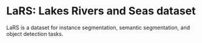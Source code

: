 # LaRS: Lakes Rivers and Seas dataset

LaRS is a dataset for instance segmentation, semantic segmentation, and object detection tasks.